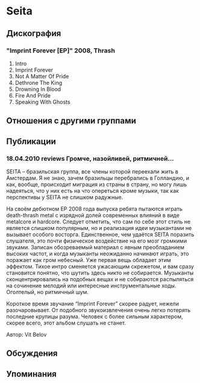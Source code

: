 # Seita



## Дискография

### "Imprint Forever [EP]" 2008, Thrash

1. Intro   
2. Imprint Forever   
3. Not A Matter Of Pride   
4. Dethrone The King   
5. Drowning In Blood   
6. Fire And Pride   
7. Speaking With Ghosts 


## Отношения с другими группами


## Публикации

### 18.04.2010 reviews Громче, назойливей, ритмичней...

<P>SEITA – бразильская группа, все члены которой переехали жить в Амстердам. Я не знаю, зачем бразильцы перебрались в Голландию, и как, вообще, происходит миграция из страны в страну, но могу лишь надеяться, что у них есть на что опереться кроме музыки, так как перспективы у SEITA не слишком радужные. </P>
<P>На своём дебютном EP 2008 года выпуска ребята пытаются играть death-thrash metal с изрядной долей современных влияний в виде metalcore и hardcore. Следует отметить, что сам по себе этот стиль не является слишком популярным, но и реализация идеи музыкантами не вызывает особого восторга. Единственное, чем удаётся SEITA поразить слушателя, это почти физическое воздействие на его мозг громкими звуками. Записан обозреваемый материал с явным преобладанием высоких частот, и когда музыканты неожиданно начинают играть, это поражает как гром небесный. Уже первая вещь обладает этим эффектом. Тихое интро сменяется ужасающим скрежетом, и вам сразу становится понятно, что шутить здесь никто не собирается. Музыканты сконцентрировались на подобных вещах и не собираются распыляться на сочинение мелодий или интересные инструментальные ходы. Оголтелый, но ритмичный шум.</P>
<P>Короткое время звучание “Imprint Forever” скорее радует, нежели разочаровывает. От подобного звукоизвлечения очень легко потерять последние крупицы разума. Человек с более сильным характером, скорее всего, этот альбом слушать не станет.</P>
Автор: Vit Belov


## Обсуждения


## Упоминания

